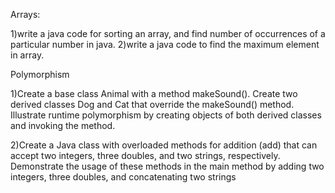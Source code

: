 Arrays:

1)write a java code for sorting an array, and find number of occurrences of a particular number in java.
2)write a java code to find the maximum element in array.

Polymorphism

1)Create a base class Animal with a method makeSound(). Create two derived classes Dog and Cat that 
override the makeSound() method. Illustrate runtime polymorphism by creating objects of both derived 
classes and invoking the method.

2)Create a Java class with overloaded methods for addition (add) that can accept two 
integers, three doubles, and two strings, respectively. Demonstrate the usage of these methods in the 
main method by adding two integers, three doubles, and concatenating two strings
